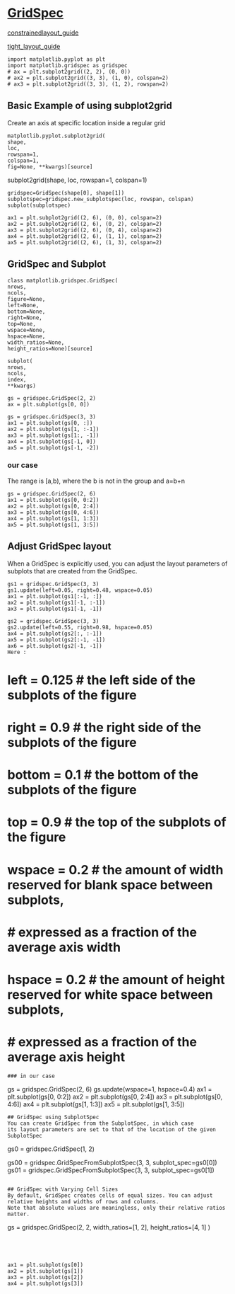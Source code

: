 # [GridSpec](https://matplotlib.org/users/gridspec.html)
[constrainedlayout_guide](https://matplotlib.org/tutorials/intermediate/constrainedlayout_guide.html?highlight=constrained%20layout%20guide)

[tight_layout_guide](https://matplotlib.org/users/tight_layout_guide.html)

```
import matplotlib.pyplot as plt
import matplotlib.gridspec as gridspec
# ax = plt.subplot2grid((2, 2), (0, 0))
# ax2 = plt.subplot2grid((3, 3), (1, 0), colspan=2)
# ax3 = plt.subplot2grid((3, 3), (1, 2), rowspan=2)
```
## Basic Example of using subplot2grid
Create an axis at specific location inside a regular grid
```
matplotlib.pyplot.subplot2grid(
shape, 
loc, 
rowspan=1, 
colspan=1, 
fig=None, **kwargs)[source]
```
subplot2grid(shape, loc, rowspan=1, colspan=1)
```
gridspec=GridSpec(shape[0], shape[1])
subplotspec=gridspec.new_subplotspec(loc, rowspan, colspan)
subplot(subplotspec)
```


```
ax1 = plt.subplot2grid((2, 6), (0, 0), colspan=2)
ax2 = plt.subplot2grid((2, 6), (0, 2), colspan=2)
ax3 = plt.subplot2grid((2, 6), (0, 4), colspan=2)
ax4 = plt.subplot2grid((2, 6), (1, 1), colspan=2)
ax5 = plt.subplot2grid((2, 6), (1, 3), colspan=2)
```

## GridSpec and Subplot
```
class matplotlib.gridspec.GridSpec(
nrows, 
ncols, 
figure=None, 
left=None, 
bottom=None, 
right=None, 
top=None, 
wspace=None, 
hspace=None, 
width_ratios=None, 
height_ratios=None)[source]
```
```
subplot(
nrows, 
ncols, 
index, 
**kwargs)
```
```
gs = gridspec.GridSpec(2, 2)
ax = plt.subplot(gs[0, 0])

gs = gridspec.GridSpec(3, 3)
ax1 = plt.subplot(gs[0, :])
ax2 = plt.subplot(gs[1, :-1])
ax3 = plt.subplot(gs[1:, -1])
ax4 = plt.subplot(gs[-1, 0])
ax5 = plt.subplot(gs[-1, -2])
```
### our case
The range is [a,b), where the b is not in the group and a=b+n
```
gs = gridspec.GridSpec(2, 6)
ax1 = plt.subplot(gs[0, 0:2])
ax2 = plt.subplot(gs[0, 2:4])
ax3 = plt.subplot(gs[0, 4:6])
ax4 = plt.subplot(gs[1, 1:3])
ax5 = plt.subplot(gs[1, 3:5])
```

## Adjust GridSpec layout
When a GridSpec is explicitly used, you can adjust the layout parameters
of subplots that are created from the GridSpec.
```
gs1 = gridspec.GridSpec(3, 3)
gs1.update(left=0.05, right=0.48, wspace=0.05)
ax1 = plt.subplot(gs1[:-1, :])
ax2 = plt.subplot(gs1[-1, :-1])
ax3 = plt.subplot(gs1[-1, -1])

gs2 = gridspec.GridSpec(3, 3)
gs2.update(left=0.55, right=0.98, hspace=0.05)
ax4 = plt.subplot(gs2[:, :-1])
ax5 = plt.subplot(gs2[:-1, -1])
ax6 = plt.subplot(gs2[-1, -1])
Here :
```
# left  = 0.125  # the left side of the subplots of the figure
# right = 0.9    # the right side of the subplots of the figure
# bottom = 0.1   # the bottom of the subplots of the figure
# top = 0.9      # the top of the subplots of the figure
# wspace = 0.2   # the amount of width reserved for blank space between subplots,
#                # expressed as a fraction of the average axis width
# hspace = 0.2   # the amount of height reserved for white space between subplots,
#                # expressed as a fraction of the average axis height
```
### in our case
```
gs = gridspec.GridSpec(2, 6)
gs.update(wspace=1, hspace=0.4)
ax1 = plt.subplot(gs[0, 0:2])
ax2 = plt.subplot(gs[0, 2:4])
ax3 = plt.subplot(gs[0, 4:6])
ax4 = plt.subplot(gs[1, 1:3])
ax5 = plt.subplot(gs[1, 3:5])
```
## GridSpec using SubplotSpec
You can create GridSpec from the SubplotSpec, in which case
its layout parameters are set to that of the location of the given SubplotSpec
```
gs0 = gridspec.GridSpec(1, 2)

gs00 = gridspec.GridSpecFromSubplotSpec(3, 3, subplot_spec=gs0[0])
gs01 = gridspec.GridSpecFromSubplotSpec(3, 3, subplot_spec=gs0[1])
```

## GridSpec with Varying Cell Sizes
By default, GridSpec creates cells of equal sizes. You can adjust relative heights and widths of rows and columns.
Note that absolute values are meaningless, only their relative ratios matter.
```
gs = gridspec.GridSpec(2, 2,
                       width_ratios=[1, 2],
                       height_ratios=[4, 1]
                       )
```




ax1 = plt.subplot(gs[0])
ax2 = plt.subplot(gs[1])
ax3 = plt.subplot(gs[2])
ax4 = plt.subplot(gs[3])
